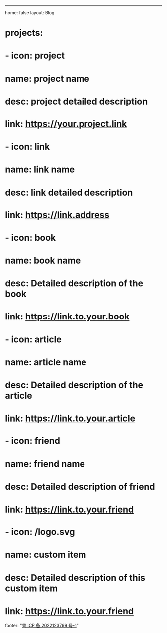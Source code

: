 ---

home: false
layout: Blog

# projects:

# - icon: project

# name: project name

# desc: project detailed description

# link: https://your.project.link

# - icon: link

# name: link name

# desc: link detailed description

# link: https://link.address

# - icon: book

# name: book name

# desc: Detailed description of the book

# link: https://link.to.your.book

# - icon: article

# name: article name

# desc: Detailed description of the article

# link: https://link.to.your.article

# - icon: friend

# name: friend name

# desc: Detailed description of friend

# link: https://link.to.your.friend

# - icon: /logo.svg

# name: custom item

# desc: Detailed description of this custom item

# link: https://link.to.your.friend

footer: "<a href='https://beian.miit.gov.cn/' target='_blank'>粤 ICP 备 2022123799 号-1</a>"
